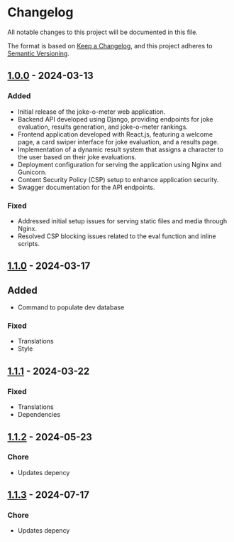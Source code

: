 # Changelog

All notable changes to this project will be documented in this file.

The format is based on [Keep a Changelog](https://keepachangelog.com/en/1.0.0/),
and this project adheres to [Semantic Versioning](https://semver.org/spec/v2.0.0.html).

## [1.0.0](https://github.com/devilcius/joke-o-meter/tree/v1.0.0) - 2024-03-13

### Added
- Initial release of the joke-o-meter web application.
- Backend API developed using Django, providing endpoints for joke evaluation, results generation, and joke-o-meter rankings.
- Frontend application developed with React.js, featuring a welcome page, a card swiper interface for joke evaluation, and a results page.
- Implementation of a dynamic result system that assigns a character to the user based on their joke evaluations.
- Deployment configuration for serving the application using Nginx and Gunicorn.
- Content Security Policy (CSP) setup to enhance application security.
- Swagger documentation for the API endpoints.

### Fixed
- Addressed initial setup issues for serving static files and media through Nginx.
- Resolved CSP blocking issues related to the eval function and inline scripts.

## [1.1.0](https://github.com/devilcius/joke-o-meter/tree/v1.1.0) - 2024-03-17

## Added
- Command to populate dev database

### Fixed
- Translations
- Style

## [1.1.1](https://github.com/devilcius/joke-o-meter/tree/v1.1.1) - 2024-03-22

### Fixed
- Translations
- Dependencies

## [1.1.2](https://github.com/devilcius/joke-o-meter/tree/v1.1.2) - 2024-05-23

### Chore
- Updates depency


## [1.1.3](https://github.com/devilcius/joke-o-meter/tree/v1.1.3) - 2024-07-17

### Chore
- Updates depency
